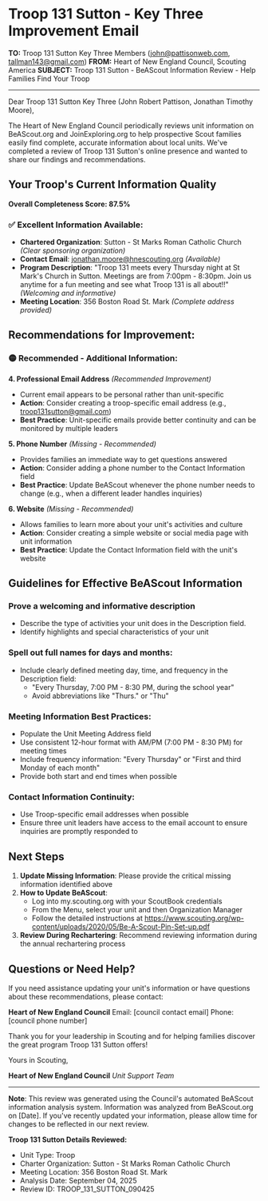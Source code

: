 # Troop 131 Sutton - Key Three Improvement Email

**TO:** Troop 131 Sutton Key Three Members (john@pattisonweb.com, tallman143@gmail.com)
**FROM:** Heart of New England Council, Scouting America
**SUBJECT:** Troop 131 Sutton - BeAScout Information Review - Help Families Find Your Troop

---

Dear Troop 131 Sutton Key Three (John Robert Pattison, Jonathan Timothy Moore),

The Heart of New England Council periodically reviews unit information on BeAScout.org and JoinExploring.org to help prospective Scout families easily find complete, accurate information about local units. We've completed a review of Troop 131 Sutton's online presence and wanted to share our findings and recommendations.

## Your Troop's Current Information Quality

**Overall Completeness Score: 87.5%**

### ✅ **Excellent Information Available:**
- **Chartered Organization**: Sutton - St Marks Roman Catholic Church *(Clear sponsoring organization)*
- **Contact Email**: jonathan.moore@hnescouting.org *(Available)*
- **Program Description**: "Troop 131 meets every Thursday night at St Mark's Church in Sutton. Meetings are from 7:00pm - 8:30pm. Join us anytime for a fun meeting and see what Troop 131 is all about!!" *(Welcoming and informative)*
- **Meeting Location**: 356 Boston Road St. Mark *(Complete address provided)*

## Recommendations for Improvement:

### 🟡 **Recommended - Additional Information:**

**4. Professional Email Address** *(Recommended Improvement)*
- Current email appears to be personal rather than unit-specific
- **Action**: Consider creating a troop-specific email address (e.g., troop131sutton@gmail.com)
- **Best Practice**: Unit-specific emails provide better continuity and can be monitored by multiple leaders

**5. Phone Number** *(Missing - Recommended)*
- Provides families an immediate way to get questions answered
- **Action**: Consider adding a phone number to the Contact Information field
- **Best Practice**: Update BeAScout whenever the phone number needs to change (e.g., when a different leader handles inquiries)

**6. Website** *(Missing - Recommended)*
- Allows families to learn more about your unit's activities and culture
- **Action**: Consider creating a simple website or social media page with unit information
- **Best Practice**: Update the Contact Information field with the unit's website

## Guidelines for Effective BeAScout Information

### **Prove a welcoming and informative description**
- Describe the type of activities your unit does in the Description field.
- Identify highlights and special characteristics of your unit

### **Spell out full names for days and months:**
- Include clearly defined meeting day, time, and frequency in the Description field:
  - "Every Thursday, 7:00 PM - 8:30 PM, during the school year"
  - Avoid abbreviations like "Thurs." or "Thu"

### **Meeting Information Best Practices:**
- Populate the Unit Meeting Address field
- Use consistent 12-hour format with AM/PM (7:00 PM - 8:30 PM) for meeting times
- Include frequency information: "Every Thursday" or "First and third Monday of each month"
- Provide both start and end times when possible

### **Contact Information Continuity:**
- Use Troop-specific email addresses when possible
- Ensure three unit leaders have access to the email account to ensure inquiries are promptly responded to

## Next Steps

1. **Update Missing Information**: Please provide the critical missing information identified above
2. **How to Update BeAScout**: 
   - Log into my.scouting.org with your ScoutBook credentials
   - From the Menu, select your unit and then Organization Manager
   - Follow the detailed instructions at
     https://www.scouting.org/wp-content/uploads/2020/05/Be-A-Scout-Pin-Set-up.pdf
3. **Review During Rechartering**: Recommend reviewing information during the annual rechartering process

## Questions or Need Help?

If you need assistance updating your unit's information or have questions about these recommendations, please contact:

**Heart of New England Council**
Email: [council contact email]
Phone: [council phone number]

Thank you for your leadership in Scouting and for helping families discover the great program Troop 131 Sutton offers!

Yours in Scouting,

**Heart of New England Council**
*Unit Support Team*

---

**Note**: This review was generated using the Council's automated BeAScout information analysis system. Information was analyzed from BeAScout.org on [Date]. If you've recently updated your information, please allow time for changes to be reflected in our next review.

**Troop 131 Sutton Details Reviewed:**
- Unit Type: Troop
- Charter Organization: Sutton - St Marks Roman Catholic Church
- Meeting Location: 356 Boston Road St. Mark
- Analysis Date: September 04, 2025
- Review ID: TROOP_131_SUTTON_090425